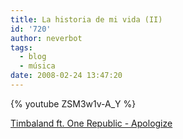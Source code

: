 ```yaml
---
title: La historia de mi vida (II)
id: '720'
author: neverbot
tags:
  - blog
  - música
date: 2008-02-24 13:47:20
---
```


{% youtube ZSM3w1v-A_Y %}

[Timbaland ft. One Republic - Apologize](http://www.youtube.com/watch?v=ZSM3w1v-A_Y)
